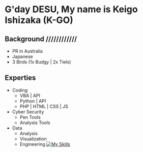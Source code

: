 # G'day DESU, My name is Keigo Ishizaka (K-GO)

## Background  ////////////
  - PR in Australia
  - Japanese
  - 3 Birds (1x Budgy | 2x Tiels)

## Experties 
  - Coding
      - VBA | API
      - Python | API
      - PHP | HTML | CSS | JS
  - Cyber Security
      - Pen Tools
      - Analysis Tools
   - Data
       - Analysis
       - Visualization
       - Engineering 
[![My Skills](https://skillicons.dev/icons?i=java,kotlin,nodejs,figma&theme=light)](https://skillicons.dev)

